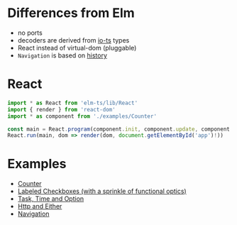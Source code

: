 # Differences from Elm

* no ports
* decoders are derived from [io-ts](https://github.com/gcanti/io-ts) types
* React instead of virtual-dom (pluggable)
* `Navigation` is based on [history](https://github.com/ReactTraining/history)

# React

```ts
import * as React from 'elm-ts/lib/React'
import { render } from 'react-dom'
import * as component from './examples/Counter'

const main = React.program(component.init, component.update, component.view)
React.run(main, dom => render(dom, document.getElementById('app')!))
```

# Examples

* [Counter](examples/Counter.tsx)
* [Labeled Checkboxes (with a sprinkle of functional optics)](examples/LabeledCheckboxes.tsx)
* [Task, Time and Option](examples/Task.tsx)
* [Http and Either](examples/Http.tsx)
* [Navigation](examples/Navigation.tsx)
